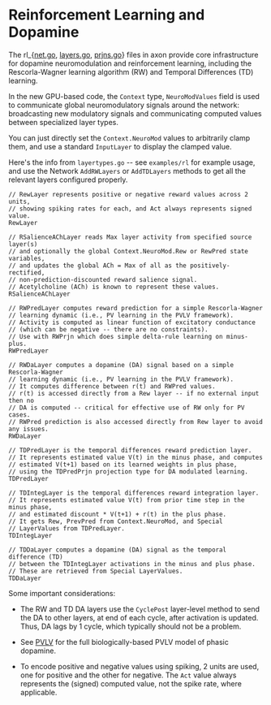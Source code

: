 # Reinforcement Learning and Dopamine

The rl_{[net.go](axon/rl_net.go), [layers.go](axon/rl_layers.go), [prjns.go](axon/rl_prjns.go)} files in axon provide core infrastructure for dopamine neuromodulation and reinforcement learning, including the Rescorla-Wagner learning algorithm (RW) and Temporal Differences (TD) learning.

In the new GPU-based code, the `Context` type, `NeuroModValues` field is used to communicate global neuromodulatory signals around the network: broadcasting new modulatory signals and communicating computed values between specialized layer types.

You can just directly set the `Context.NeuroMod` values to arbitrarily clamp them, and use a standard `InputLayer` to display the clamped value.

Here's the info from `layertypes.go` -- see `examples/rl` for example usage, and use the Network `AddRWLayers` or `AddTDLayers` methods to get all the relevant layers configured properly.

	// RewLayer represents positive or negative reward values across 2 units,
	// showing spiking rates for each, and Act always represents signed value.
	RewLayer

	// RSalienceAChLayer reads Max layer activity from specified source layer(s)
	// and optionally the global Context.NeuroMod.Rew or RewPred state variables,
	// and updates the global ACh = Max of all as the positively-rectified,
	// non-prediction-discounted reward salience signal.
	// Acetylcholine (ACh) is known to represent these values.
	RSalienceAChLayer

	// RWPredLayer computes reward prediction for a simple Rescorla-Wagner
	// learning dynamic (i.e., PV learning in the PVLV framework).
	// Activity is computed as linear function of excitatory conductance
	// (which can be negative -- there are no constraints).
	// Use with RWPrjn which does simple delta-rule learning on minus-plus.
	RWPredLayer

	// RWDaLayer computes a dopamine (DA) signal based on a simple Rescorla-Wagner
	// learning dynamic (i.e., PV learning in the PVLV framework).
	// It computes difference between r(t) and RWPred values.
	// r(t) is accessed directly from a Rew layer -- if no external input then no
	// DA is computed -- critical for effective use of RW only for PV cases.
	// RWPred prediction is also accessed directly from Rew layer to avoid any issues.
	RWDaLayer

	// TDPredLayer is the temporal differences reward prediction layer.
	// It represents estimated value V(t) in the minus phase, and computes
	// estimated V(t+1) based on its learned weights in plus phase,
	// using the TDPredPrjn projection type for DA modulated learning.
	TDPredLayer

	// TDIntegLayer is the temporal differences reward integration layer.
	// It represents estimated value V(t) from prior time step in the minus phase,
	// and estimated discount * V(t+1) + r(t) in the plus phase.
	// It gets Rew, PrevPred from Context.NeuroMod, and Special
	// LayerValues from TDPredLayer.
	TDIntegLayer

	// TDDaLayer computes a dopamine (DA) signal as the temporal difference (TD)
	// between the TDIntegLayer activations in the minus and plus phase.
	// These are retrieved from Special LayerValues.
	TDDaLayer

Some important considerations:    
    
* The RW and TD DA layers use the `CyclePost` layer-level method to send the DA to other layers, at end of each cycle, after activation is updated.  Thus, DA lags by 1 cycle, which typically should not be a problem. 

* See [PVLV](PVLV.md) for the full biologically-based PVLV model of phasic dopamine.

* To encode positive and negative values using spiking, 2 units are used, one for positive and the other for negative.  The `Act` value always represents the (signed) computed value, not the spike rate, where applicable.
